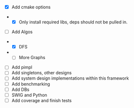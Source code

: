 - [x] Add cmake options
- - [x] Only install required libs, deps should not be pulled in.
- [ ] Add Algos
- - [x] DFS
- - [ ] More Graphs
- [ ] Add pimpl
- [ ] Add singletons, other designs
- [ ] Add system design implementations within this framework
- [ ] Add benchmarking
- [ ] Add DBs
- [ ] SWIG and Python 
- [ ] Add coverage and finish tests